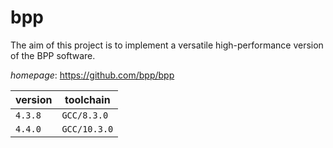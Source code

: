 # bpp

The aim of this project is to implement a versatile high-performance version of the BPP software.

*homepage*: <https://github.com/bpp/bpp>

version | toolchain
--------|----------
``4.3.8`` | ``GCC/8.3.0``
``4.4.0`` | ``GCC/10.3.0``
